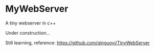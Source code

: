 # MyWebServer
A tiny webserver in c++

Under construction...

Still learning, reference: https://github.com/qinguoyi/TinyWebServer
